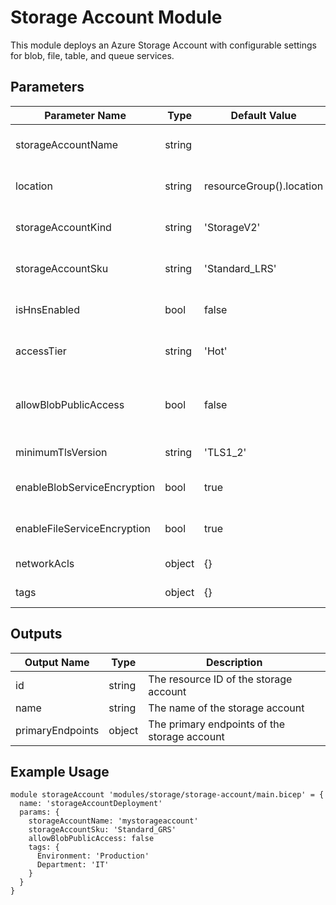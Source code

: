 # Storage Account Module

This module deploys an Azure Storage Account with configurable settings for blob, file, table, and queue services.

## Parameters

| Parameter Name | Type | Default Value | Description |
|----------------|------|---------------|-------------|
| storageAccountName | string | | Storage Account Name |
| location | string | resourceGroup().location | Location for all resources |
| storageAccountKind | string | 'StorageV2' | Storage Account Kind |
| storageAccountSku | string | 'Standard_LRS' | Storage Account SKU |
| isHnsEnabled | bool | false | Enable hierarchical namespace |
| accessTier | string | 'Hot' | Storage Account access tier |
| allowBlobPublicAccess | bool | false | Allow or disallow public access to blobs |
| minimumTlsVersion | string | 'TLS1_2' | Minimum TLS version |
| enableBlobServiceEncryption | bool | true | Enable blob service encryption |
| enableFileServiceEncryption | bool | true | Enable file service encryption |
| networkAcls | object | {} | Network rule set |
| tags | object | {} | Resource tags |

## Outputs

| Output Name | Type | Description |
|-------------|------|-------------|
| id | string | The resource ID of the storage account |
| name | string | The name of the storage account |
| primaryEndpoints | object | The primary endpoints of the storage account |

## Example Usage

```bicep
module storageAccount 'modules/storage/storage-account/main.bicep' = {
  name: 'storageAccountDeployment'
  params: {
    storageAccountName: 'mystorageaccount'
    storageAccountSku: 'Standard_GRS'
    allowBlobPublicAccess: false
    tags: {
      Environment: 'Production'
      Department: 'IT'
    }
  }
}
```
